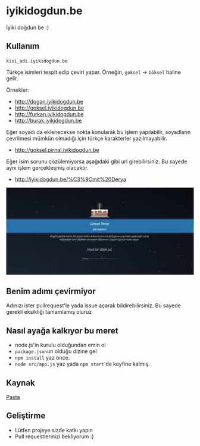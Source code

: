 iyikidogdun.be
============

İyiki doğdun be :)

Kullanım
----------------
`kisi_adi.iyikidogdun.be`

Türkçe isimleri tespit edip çeviri yapar. Örneğin, `goksel` -> `Göksel` haline gelir.

Örnekler:
* http://dogan.iyikidogdun.be
* http://goksel.iyikidogdun.be
* http://furkan.iyikidogdun.be
* http://burak.iyikidogdun.be

Eğer soyadı da eklenecekse nokta konularak bu işlem yapılabilir, soyadların çevrilmesi mümkün olmadığı için türkçe karakterler yazılmayabilir.

* http://goksel.pirnal.iyikidogdun.be

Eğer isim sorunu çözülemiyorsa aşağıdaki gibi url girebilirsiniz. Bu sayede aynı işlem gerçekleşmiş olacaktır.

* http://iyikidogdun.be/%C3%9Cmit%20Derya

![](src/public/image/fullscreen.png)

Benim adımı çevirmiyor
-----------------------
Adınızı ister pullrequest'le yada issue açarak bildirebilirsiniz. Bu sayede gerekli eksikliği tamamlamış oluruz

Nasıl ayağa kalkıyor bu meret
-------------------
* node.js'in kurulu olduğundan emin ol
* `package.json`un olduğu dizine gel
* `npm install` yaz önce.
* `node src/app.js` yaz yada `npm start`'de keyfine kalmış.

Kaynak
-----------
[Pasta](http://codepen.io/fixcl/pen/bsIhn)

Geliştirme
----------------

* Lütfen projeye sizde katkı yapın
* Pull requestlerinizi bekliyorum :)

